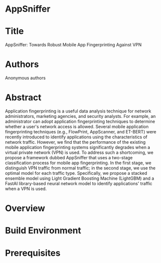 # AppSniffer

# Title
AppSniffer: Towards Robust Mobile App Fingerprinting Against VPN

# Authors
Anonymous authors

# Abstract
Application fingerprinting is a useful data analysis technique for network administrators, marketing agencies, and security analysts. For example, an administrator can adopt application fingerprinting techniques to determine whether a user's network access is allowed. Several mobile application fingerprinting techniques (e.g., FlowPrint, AppScanner, and ET-BERT) were recently introduced to identify applications using the characteristics of network traffic. However, we find that the performance of the existing mobile application fingerprinting systems significantly degrades when a virtual private network (VPN) is used. To address such a shortcoming, we propose a framework dubbed AppSniffer that uses a two-stage classification process for mobile app fingerprinting. In the first stage, we distinguish VPN traffic from normal traffic; in the second stage, we use the optimal model for each traffic type. Specifically, we propose a stacked ensemble model using Light Gradient Boosting Machine (LightGBM) and a FastAI library-based neural network model to identify applications' traffic when a VPN is used. 

# Overview

# Build Environment

# Prerequisites

#
